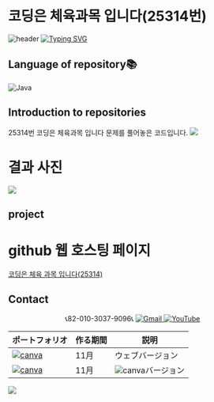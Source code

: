 # 코딩은 체육과목 입니다(25314번)


![header](https://capsule-render.vercel.app/api?type=egg&color=gradient&height=300&section=header&text=welcome%2&fontSize=50&desc=백준%20코딩은%20체육과목%20입니다%20문제)
[![Typing SVG](https://readme-typing-svg.demolab.com?font=Fira+Code&pause=1000&color=F76F00&background=FFBD2F00&random=false&width=435&lines=%E3%81%A9%E3%81%86%E3%81%9E%E3%82%88%E3%82%8D%E3%81%97%E3%81%8F%E3%81%8A%E3%81%AD%E3%81%8C%E3%81%84%E3%81%97%E3%81%BE%E3%81%99%E3%80%82)](https://git.io/typing-svg)

## Language of repository📚
![Java](https://img.shields.io/badge/Java-007396?style=flat-square&logo=java&logoColor=white)

## Introduction to repositories 
25314번 코딩은 체육과목 입니다 문제를 풀어놓은 코드입니다. 
<img src="https://github.com/do04200611/Baekjoon/assets/74278578/4e35fc05-def2-404b-be7a-c88d03fbe7a5"> 


# 결과 사진 <br>
<a href="https://github.com/do04200611/Baekjoon/blob/main/25314%EB%B2%88(%EC%BD%94%EB%94%A9%EC%9D%80%20%EC%B2%B4%EC%9C%A1%20%EA%B3%BC%EB%AA%A9%20%EC%9E%85%EB%8B%88%EB%8B%A4%20)/Main.java">
  <img src="https://github.com/do04200611/Baekjoon/assets/74278578/18d26e5c-9084-40df-9370-62a7d9358cee">
</a>

 ## project

# github 웹 호스팅 페이지
<a href="https://do04200611.github.io/Baekjoon/25314%EB%B2%88(%EC%BD%94%EB%94%A9%EC%9D%80%20%EC%B2%B4%EC%9C%A1%20%EA%B3%BC%EB%AA%A9%20%EC%9E%85%EB%8B%88%EB%8B%A4%20)/index.html">코딩은 체육 과목 입니다(25314)</a>

## Contact 




<p align="center">
  📞82-010-3037-9096📞
  <a href="mailto:a01030379096@gmail.com">
    <img src="https://img.shields.io/badge/-Gmail-red?style=for-the-badge&logo=Gmail" alt="Gmail">
  </a>
  <a href="https://www.youtube.com/channel/UC484ZJMavtoPOI4ey-HFdCA">
   <img src="https://img.shields.io/badge/-YouTube-red?style=for-the-badge&logo=youtube"  alt="YouTube">
 </a> <br>
 
  | ポートフォリオ           |  作る期間     |            説明  |
  |------------------------|---------------|----------------------------------------------|
  |<a href="https://kimganghyeon.my.canva.site/kimganghyeon"><img src="https://img.shields.io/badge/canva-purple?style=for-the-badge&logo=canva" alt="canva"></a>|11月|ウェブバージョン|
  |<a href="https://www.canva.com/design/DAFzY5opUiA/Ge33dSKE16cErBaDJDp-BA/edit"><img src="https://img.shields.io/badge/canva-purple?style=for-the-badge&logo=canva" alt="canva"></a>|11月|<img src="https://img.shields.io/badge/canva-purple?style=for-the-badge&logo=canva" alt="canva">バージョン|
</p>
<img src="https://capsule-render.vercel.app/api?type=egg&color=gradient&height=100&text=Thank%20you%20for%20watching.&section=footer" />
